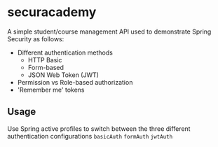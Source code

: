 # securacademy

A simple student/course management API used to demonstrate Spring Security as follows:

- Different authentication methods
    - HTTP Basic
    - Form-based
    - JSON Web Token (JWT)
- Permission vs Role-based authorization
- 'Remember me' tokens

## Usage
Use Spring active profiles to switch between the three different authentication configurations
`basicAuth`
`formAuth`
`jwtAuth`
